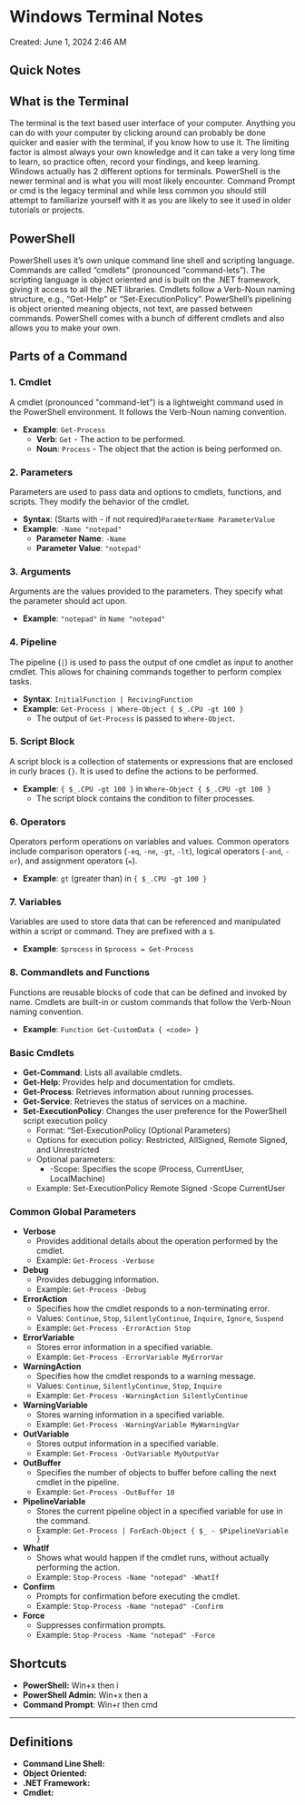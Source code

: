 # Windows Terminal Notes

Created: June 1, 2024 2:46 AM

## Quick Notes

## What is the Terminal

The terminal is the text based user interface of your computer. Anything you can do with your computer by clicking around can probably be done quicker and easier with the terminal, if you know how to use it. The limiting factor is almost always your own knowledge and it can take a very long time to learn, so practice often, record your findings, and keep learning. Windows actually has 2 different options for terminals. PowerShell is the newer terminal and is what you will most likely encounter. Command Prompt or cmd is the legacy terminal and while less common you should still attempt to familiarize yourself with it as you are likely to see it used in older tutorials or projects.

## PowerShell

PowerShell uses it’s own unique command line shell and scripting language. Commands are called “cmdlets” (pronounced “command-lets”). The scripting language is object oriented and is built on the .NET framework, giving it access to all the .NET libraries. Cmdlets follow a Verb-Noun naming structure, e.g., “Get-Help” or “Set-ExecutionPolicy”.  PowerShell’s pipelining is object oriented meaning objects, not text, are passed between commands. PowerShell comes with a bunch of different cmdlets and also allows you to make your own.

## Parts of a Command

### 1. Cmdlet

A cmdlet (pronounced "command-let") is a lightweight command used in the PowerShell environment. It follows the Verb-Noun naming convention.

- **Example**: `Get-Process`
    - **Verb**: `Get` - The action to be performed.
    - **Noun**: `Process` - The object that the action is being performed on.

### 2. Parameters

Parameters are used to pass data and options to cmdlets, functions, and scripts. They modify the behavior of the cmdlet.

- **Syntax**: (Starts with - if not required)`ParameterName ParameterValue`
- **Example**: `-Name "notepad"`
    - **Parameter Name**: `-Name`
    - **Parameter Value**: `"notepad"`

### 3. Arguments

Arguments are the values provided to the parameters. They specify what the parameter should act upon.

- **Example**: `"notepad"` in `Name "notepad"`

### 4. Pipeline

The pipeline (`|`) is used to pass the output of one cmdlet as input to another cmdlet. This allows for chaining commands together to perform complex tasks.

- **Syntax**: `InitialFunction | RecivingFunction`
- **Example**: `Get-Process | Where-Object { $_.CPU -gt 100 }`
    - The output of `Get-Process` is passed to `Where-Object`.

### 5. Script Block

A script block is a collection of statements or expressions that are enclosed in curly braces `{}`. It is used to define the actions to be performed.

- **Example**: `{ $_.CPU -gt 100 }` in `Where-Object { $_.CPU -gt 100 }`
    - The script block contains the condition to filter processes.

### 6. Operators

Operators perform operations on variables and values. Common operators include comparison operators (`-eq`, `-ne`, `-gt`, `-lt`), logical operators (`-and`, `-or`), and assignment operators (`=`).

- **Example**: `gt` (greater than) in `{ $_.CPU -gt 100 }`

### 7. Variables

Variables are used to store data that can be referenced and manipulated within a script or command. They are prefixed with a `$`.

- **Example**: `$process` in `$process = Get-Process`

### 8. Commandlets and Functions

Functions are reusable blocks of code that can be defined and invoked by name. Cmdlets are built-in or custom commands that follow the Verb-Noun naming convention.

- **Example**: `Function Get-CustomData { <code> }`

### Basic Cmdlets

- **Get-Command**: Lists all available cmdlets.
- **Get-Help**: Provides help and documentation for cmdlets.
- **Get-Process**: Retrieves information about running processes.
- **Get-Service**: Retrieves the status of services on a machine.
- **Set-ExecutionPolicy**: Changes the user preference for the PowerShell script execution policy
    - Format: “Set-ExecutionPolicy <execution policy> (Optional Parameters)
    - Options for execution policy: Restricted, AllSigned, Remote Signed, and Unrestricted
    - Optional parameters:
        - -Scope: Specifies the scope (Process, CurrentUser, LocalMachine)
    - Example: Set-ExecutionPolicy Remote Signed -Scope CurrentUser

### Common Global Parameters

- **Verbose**
    - Provides additional details about the operation performed by the cmdlet.
    - Example: `Get-Process -Verbose`
- **Debug**
    - Provides debugging information.
    - Example: `Get-Process -Debug`
- **ErrorAction**
    - Specifies how the cmdlet responds to a non-terminating error.
    - Values: `Continue`, `Stop`, `SilentlyContinue`, `Inquire`, `Ignore`, `Suspend`
    - Example: `Get-Process -ErrorAction Stop`
- **ErrorVariable**
    - Stores error information in a specified variable.
    - Example: `Get-Process -ErrorVariable MyErrorVar`
- **WarningAction**
    - Specifies how the cmdlet responds to a warning message.
    - Values: `Continue`, `SilentlyContinue`, `Stop`, `Inquire`
    - Example: `Get-Process -WarningAction SilentlyContinue`
- **WarningVariable**
    - Stores warning information in a specified variable.
    - Example: `Get-Process -WarningVariable MyWarningVar`
- **OutVariable**
    - Stores output information in a specified variable.
    - Example: `Get-Process -OutVariable MyOutputVar`
- **OutBuffer**
    - Specifies the number of objects to buffer before calling the next cmdlet in the pipeline.
    - Example: `Get-Process -OutBuffer 10`
- **PipelineVariable**
    - Stores the current pipeline object in a specified variable for use in the command.
    - Example: `Get-Process | ForEach-Object { $_ - $PipelineVariable }`
- **WhatIf**
    - Shows what would happen if the cmdlet runs, without actually performing the action.
    - Example: `Stop-Process -Name "notepad" -WhatIf`
- **Confirm**
    - Prompts for confirmation before executing the cmdlet.
    - Example: `Stop-Process -Name "notepad" -Confirm`
- **Force**
    - Suppresses confirmation prompts.
    - Example: `Stop-Process -Name "notepad" -Force`

## Shortcuts

- **PowerShell:** Win+x then i
- **PowerShell Admin:** Win+x then a
- **Command Prompt**: Win+r then cmd

---

## Definitions

- **Command Line Shell:**
- **Object Oriented:**
- **.NET Framework:**
- **Cmdlet:**